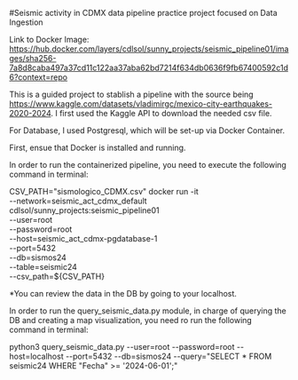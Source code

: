 #Seismic activity in CDMX data pipeline practice project focused on Data Ingestion 

Link to Docker Image: https://hub.docker.com/layers/cdlsol/sunny_projects/seismic_pipeline01/images/sha256-7a8d8caba497a37cd11c122aa37aba62bd7214f634db0636f9fb67400592c1d6?context=repo

This is a guided project to stablish a pipeline with the source being https://www.kaggle.com/datasets/vladimirgc/mexico-city-earthquakes-2020-2024. I first used the Kaggle API to download the needed csv file.

For Database, I used Postgresql, which will be set-up via Docker Container.

First, ensue that Docker is installed and running.

In order to run the containerized pipeline, you need to execute the following command in terminal:

CSV_PATH="sismologico_CDMX.csv"
docker run -it \
    --network=seismic_act_cdmx_default \
    cdlsol/sunny_projects:seismic_pipeline01 \
    --user=root \
    --password=root \
    --host=seismic_act_cdmx-pgdatabase-1 \
    --port=5432 \
    --db=sismos24 \
    --table=seismic24 \
    --csv_path=${CSV_PATH}

*You can review the data in the DB by going to your localhost.

In order to run the query_seismic_data.py module, in charge of querying the DB and creating a map visualization, you need ro run the following command in terminal:

python3 query_seismic_data.py --user=root --password=root --host=localhost --port=5432 --db=sismos24 --query="SELECT * FROM seismic24 WHERE \"Fecha\" >= '2024-06-01';"

